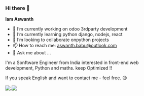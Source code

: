 ### Hi there 👋

**Iam Aswanth** 

- 🔭 I’m currently working on odoo 3rdparty development
- 🌱 I’m currently learning python django, nodejs, react
- 👯 I’m looking to collaborate onpython projects
- 📫 How to reach me: aswanth.babu@outlook.com
- 💬 Ask me about ...

I'm a Sonftware Engineer from India interested in front-end web development, Python and maths. keep Optimized !!


If you speak English and want to contact me - feel free. 😉

       
<a href="https://github.com/cy-research">
  <img align="center" src="https://github-readme-stats.vercel.app/api?username=iamaswanth&count_private=true&show_icons=true&theme=dark" />
</a>
<a href="https://github.com/cy-research">
  <img align="center" src="https://github-readme-stats.vercel.app/api/top-langs/?username=iamaswanth&theme=dark&hide=jupyter%20notebook" />
</a>
